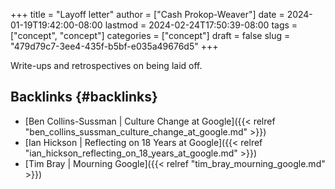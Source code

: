 +++
title = "Layoff letter"
author = ["Cash Prokop-Weaver"]
date = 2024-01-19T19:42:00-08:00
lastmod = 2024-02-24T17:50:39-08:00
tags = ["concept", "concept"]
categories = ["concept"]
draft = false
slug = "479d79c7-3ee4-435f-b5bf-e035a49676d5"
+++

Write-ups and retrospectives on being laid off.


## Backlinks {#backlinks}

-   [Ben Collins-Sussman | Culture Change at Google]({{< relref "ben_collins_sussman_culture_change_at_google.md" >}})
-   [Ian Hickson | Reflecting on 18 Years at Google]({{< relref "ian_hickson_reflecting_on_18_years_at_google.md" >}})
-   [Tim Bray | Mourning Google]({{< relref "tim_bray_mourning_google.md" >}})
